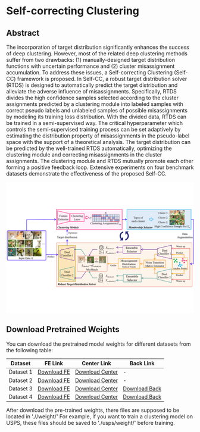 # Self-correcting Clustering

## Abstract

The incorporation of target distribution significantly enhances the success of deep clustering. However, most of the related deep clustering methods suffer from two drawbacks: (1) manually-designed target distribution functions with uncertain performance and (2) cluster misassignment accumulation. To address these issues, a Self-correcting Clustering (Self-CC) framework is proposed. In Self-CC, a robust target distribution solver (RTDS) is designed to automatically predict the target distribution and alleviate the adverse influence of misassignments. Specifically, RTDS divides the high confidence samples selected according to the cluster assignments predicted by a clustering module into labeled samples with correct pseudo labels and unlabeled samples of possible misassignments by modeling its training loss distribution. With the divided data, RTDS can be trained in a semi-supervised way. The critical hyperparameter which controls the semi-supervised training process can be set adaptively by estimating the distribution property of misassignments in the pseudo-label space with the support of a theoretical analysis. The target distribution can be predicted by the well-trained RTDS automatically, optimizing the clustering module and correcting misassignments in the cluster assignments. The clustering module and RTDS mutually promote each other forming a positive feedback loop. Extensive experiments on four benchmark datasets demonstrate the effectiveness of the proposed Self-CC.


![Main Image](/img/fig.PNG)


## Download Pretrained Weights

You can download the pretrained model weights for different datasets from the following table:

| Dataset   | FE Link                                | Center Link                              | Back Link                               |
|-----------|----------------------------------------|------------------------------------------|-----------------------------------------|
| Dataset 1 | [Download FE](https://example.com/dataset1/fe)   | [Download Center](https://example.com/dataset1/center) | -                                       |
| Dataset 2 | [Download FE](https://example.com/dataset2/fe)   | [Download Center](https://example.com/dataset2/center) | -                                       |
| Dataset 3 | [Download FE](https://example.com/dataset3/fe)   | [Download Center](https://example.com/dataset3/center) | [Download Back](https://example.com/dataset3/back) |
| Dataset 4 | [Download FE](https://example.com/dataset4/fe)   | [Download Center](https://example.com/dataset4/center) | [Download Back](https://example.com/dataset4/back) |

After download the pre-trained weights, there files are supposed to be located in './<dataset>/weight/'
For example, if you want to train a clustering model on USPS, these files should be saved to './usps/weight/' before training.
